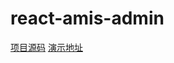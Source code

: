 # react-amis-admin

[项目源码](https://github.com/iceqing/react-amis-admin)
[演示地址](https://amis.iceq.cc/)